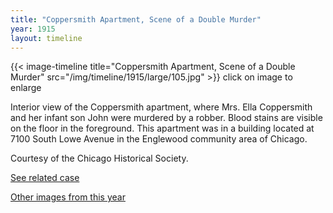 ```yaml
---
title: "Coppersmith Apartment, Scene of a Double Murder"
year: 1915
layout: timeline
---
```


{{< image-timeline title="Coppersmith Apartment, Scene of a Double Murder" src="/img/timeline/1915/large/105.jpg" >}}
click on image to enlarge

Interior view of the Coppersmith apartment, where Mrs. Ella Coppersmith and her infant son John were murdered by a robber. Blood stains are visible on the floor in the foreground. This apartment was in a building located at 7100 South Lowe Avenue in the Englewood community area of Chicago. 

Courtesy of the Chicago Historical Society. 

[See related case](/database/3169/)  

[Other images from this year](/historical/timeline/1915)